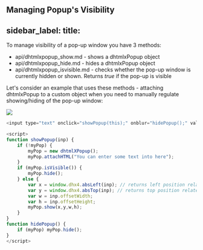 Managing Popup's Visibility 
---
sidebar_label: 
title: 
---          

To manage visibility of a pop-up window you have 3 methods: 

- api/dhtmlxpopup_show.md - shows a dhtmlxPopup object
- api/dhtmlxpopup_hide.md - hides a dhtmlxPopup object
- api/dhtmlxpopup_isvisible.md - checks whether the pop-up window is currently hidden or shown. Returns *true* if the pop-up is visible

Let's consider an example that uses these methods -  attaching dhtmlxPopup to a custom object when you need to manually regulate showing/hiding of the pop-up window:

<img src="popup/popup_standalone_init.png"/>

~~~js
<input type="text" onclick="showPopup(this);" onblur="hidePopup();" value="click">

<script>
function showPopup(inp) {
	if (!myPop) {
		myPop = new dhtmlXPopup();
		myPop.attachHTML("You can enter some text into here");
	}
	if (myPop.isVisible()) {
		myPop.hide();
	} else {
		var x = window.dhx4.absLeft(inp); // returns left position related to window
		var y = window.dhx4.absTop(inp); // returns top position related to window
		var w = inp.offsetWidth;
		var h = inp.offsetHeight;
		myPop.show(x,y,w,h);
	}
}	
function hidePopup() {
	if (myPop) myPop.hide();
}
</script>
~~~
